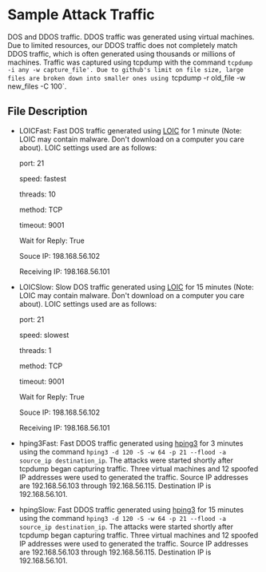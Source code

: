 # Sample Attack Traffic

DOS and DDOS traffic. DDOS traffic was generated using virtual machines. 
Due to limited resources, our DDOS traffic does not completely match DDOS traffic, which is often generated using thousands or millions of machines.
Traffic was captured using tcpdump with the command `tcpdump -i any -w capture_file'.
Due to github's limit on file size, large files are broken down into smaller ones using `tcpdump -r old_file -w new_files -C 100`.

## File Description
 
 - LOICFast: Fast DOS traffic generated using [LOIC](https://sourceforge.net/projects/loic/) for 1 minute 
 (Note: LOIC may contain malware. Don't download on a computer you care about). LOIC settings used are as follows:
 
	port: 21
	
	speed: fastest
	
	threads: 10
	
	method: TCP
	
	timeout: 9001
	
	Wait for Reply: True
	
	Souce IP: 198.168.56.102
	
	Receiving IP: 198.168.56.101
	
 - LOICSlow: Slow DOS traffic generated using [LOIC](https://sourceforge.net/projects/loic/) for 15 minutes 
 (Note: LOIC may contain malware. Don't download on a computer you care about). LOIC settings used are as follows:
 
	port: 21
	
	speed: slowest
	
	threads: 1
	
	method: TCP
	
	timeout: 9001
	
	Wait for Reply: True
	
	Souce IP: 198.168.56.102
	
	Receiving IP: 198.168.56.101
	
 - hping3Fast: Fast DDOS traffic generated using [hping3](https://tools.kali.org/information-gathering/hping3) for 3 minutes using the command `hping3 -d 120 -S -w 64 -p 21 --flood -a source_ip destination_ip`. 
 The attacks were started shortly after tcpdump began capturing traffic.
 Three virtual machines and 12 spoofed IP addresses were used to generated the traffic. Source IP addresses are 192.168.56.103 through 192.168.56.115. Destination IP is 192.168.56.101.
  
 - hpingSlow: Fast DDOS traffic generated using [hping3](https://tools.kali.org/information-gathering/hping3) for 15 minutes using the command `hping3 -d 120 -S -w 64 -p 21 --flood -a source_ip destination_ip`. 
 The attacks were started shortly after tcpdump began capturing traffic.
 Three virtual machines and 12 spoofed IP addresses were used to generated the traffic. Source IP addresses are 192.168.56.103 through 192.168.56.115. Destination IP is 192.168.56.101.